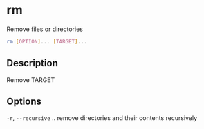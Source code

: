 # rm

Remove files or directories

```sh
rm [OPTION]... [TARGET]...
```

## Description
Remove TARGET

## Options
`-r`, `--recursive`  ..  remove directories and their contents recursively